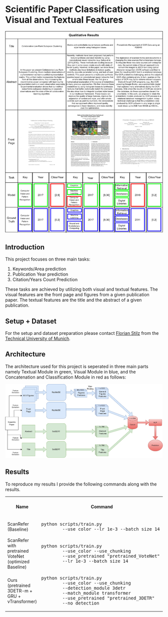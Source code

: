 # Scientific Paper Classification using Visual and Textual Features

<p align="center"><img src="paper & figures/Qualitative_results.jpg" width="800px"/></p>

## Introduction
This project focuses on three main tasks:
1) Keywords/Area prediction 
2) Publication Year prediction
3) Citation/Years Count Prediction

These tasks are achieved by utilizing both visual and textual features. The visual features are the front page and figures from a given publication paper. The textual features are the title and the abstract of a given publication.


## Setup + Dataset
For the setup and dataset preparation please contact [Florian Stilz](https://github.com/flo-stilz/)
from the [Technical University of Munich](https://www.tum.de/en/).

## Architecture
The architecture used for this project is seperated in three main parts namely Textual Module in green, Visual Module in blue, and the Concatenation and Classification Module in red as follows:
<p align="center"><img src="paper & figures/network_architecture.jpg" width="1000px"/></p>


## Results
To reproduce my results I provide the following commands along with the results.

<table>
    <col>
    <col>
    <colgroup span="2"></colgroup>
    <col>
    <tr>
        <th rowspan=2>Name</th>
        <th rowspan=2>Command</th>
        <th colspan=2 scope="colgroup">Overall</th>
        <th rowspan=2>Comments</th>
    </tr>
    <tr>
        <td>F1-Micro</td>
        <td>F1-Macro</td>
        <td>Accuracy</td>
    </tr>
    <tr>
        <td>ScanRefer (Baseline)</td>
        <td><pre lang="shell">python scripts/train.py 
        --use_color --lr 1e-3 --batch_size 14</pre></td>
        <td>37.05</td>
        <td>23.93</td>
        <td>23.93</td>
        <td>xyz + color + height</td>
    </tr>
    <tr>
        <td>ScanRefer with pretrained VoteNet (optimized Baseline)</td>
        <td><pre lang="shell">python scripts/train.py 
        --use_color --use_chunking 
        --use_pretrained "pretrained_VoteNet" 
        --lr 1e-3 --batch_size 14</pre></td>
        <td>37.11</td>
        <td>25.21</td>
        <td>25.21</td>
        <td>xyz + color + height</td>
    </tr>
    <tr>
        <td>Ours (pretrained 3DETR-m + GRU + vTransformer) </td>
        <td><pre lang="shell">python scripts/train.py 
        --use_color --use_chunking 
        --detection_module 3detr 
        --match_module transformer
        --use_pretrained "pretrained_3DETR"
        --no_detection </pre></td>
        <td>37.08</td>
        <td>26.56</td>
        <td>26.56</td>
        <td>xyz + color + height</td>
    </tr>

</table>

